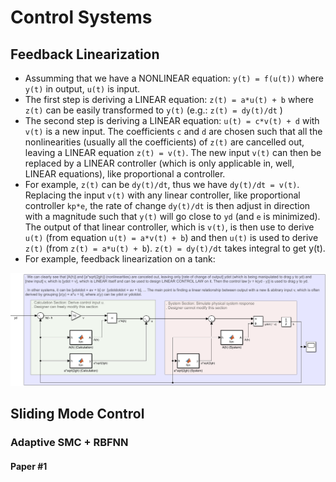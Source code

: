 # Control Systems

## Feedback Linearization
* Assumming that we have a NONLINEAR equation: `y(t) = f(u(t))` where `y(t)` in output, `u(t)` is input.
* The first step is deriving a LINEAR equation: `z(t) = a*u(t) + b` where `z(t)` can be easily transformed to `y(t)` (e.g.: `z(t) = dy(t)/dt` )
* The second step is deriving a LINEAR equation: `u(t) = c*v(t) + d` with `v(t)` is a new input. The coefficients `c` and `d` are chosen such that all the nonlinearities (usually all the coefficients) of `z(t)` are cancelled out, leaving a LINEAR equation `z(t) = v(t)`. The new input `v(t)` can then be replaced by a LINEAR controller (which is only applicable in, well, LINEAR equations), like proportional a controller. 
* For example, `z(t)` can be `dy(t)/dt`, thus we have `dy(t)/dt = v(t)`. Replacing the input `v(t)` with any linear controller, like proportional controller `kp*e`, the rate of change `dy(t)/dt` is then adjust in direction with a magnitude such that `y(t)` will go close to `yd` (and `e` is minimized). The output of that linear controller, which is `v(t)`, is then use to derive `u(t)` (from equation `u(t) = a*v(t) + b`) and then `u(t)` is used to derive `z(t)` (from `z(t) = a*u(t) + b`). `z(t) = dy(t)/dt` takes integral to get y(t).
* For example, feedback linearization on a tank:


<p align="center">
  <img  src="images/fb_lin_tank.png">
</p>

## Sliding Mode Control
### Adaptive SMC + RBFNN
#### Paper #1



